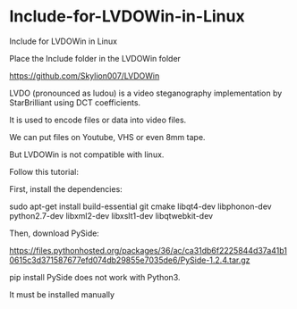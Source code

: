 # Include-for-LVDOWin-in-Linux
Include for LVDOWin in Linux


Place the Include folder in the LVDOWin folder


https://github.com/Skylion007/LVDOWin


LVDO (pronounced as ludou) is a video steganography implementation by StarBrilliant using DCT coefficients.


It is used to encode files or data into video files.


We can put files on Youtube, VHS or even 8mm tape.


But LVDOWin is not compatible with linux.


Follow this tutorial:


First, install the dependencies: 

sudo apt-get install build-essential git cmake libqt4-dev libphonon-dev python2.7-dev libxml2-dev libxslt1-dev libqtwebkit-dev


Then, download PySide:


https://files.pythonhosted.org/packages/36/ac/ca31db6f2225844d37a41b10615c3d371587677efd074db29855e7035de6/PySide-1.2.4.tar.gz


pip install PySide does not work with Python3.


It must be installed manually
